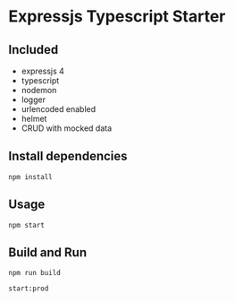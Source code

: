 # Expressjs Typescript Starter 

## Included
* expressjs 4
* typescript
* nodemon
* logger
* urlencoded enabled
* helmet
* CRUD with mocked data

## Install dependencies
`npm install`

## Usage
`npm start`

## Build and Run
`npm run build`

`start:prod`
